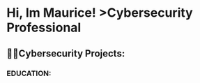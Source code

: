 <h1>Hi, Im Maurice! >Cybersecurity Professional

<h2>👨‍💻Cybersecurity Projects:</h2>

<h3>EDUCATION:</h3>


